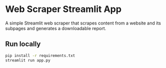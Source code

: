 # Web Scraper Streamlit App

A simple Streamlit web scraper that scrapes content from a website and its subpages and generates a downloadable report.

## Run locally

```bash
pip install -r requirements.txt
streamlit run app.py
